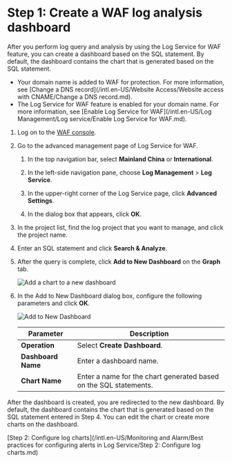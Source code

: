 # Step 1: Create a WAF log analysis dashboard

After you perform log query and analysis by using the Log Service for WAF feature, you can create a dashboard based on the SQL statement. By default, the dashboard contains the chart that is generated based on the SQL statement.

-   Your domain name is added to WAF for protection. For more information, see [Change a DNS record](/intl.en-US/Website Access/Website access with CNAME/Change a DNS record.md).
-   The Log Service for WAF feature is enabled for your domain name. For more information, see [Enable Log Service for WAF](/intl.en-US/Log Management/Log service/Enable Log Service for WAF.md).

1.  Log on to the [WAF console](https://yundun.console.aliyun.com/?p=waf).

2.  Go to the advanced management page of Log Service for WAF.

    1.  In the top navigation bar, select **Mainland China** or **International**.

    2.  In the left-side navigation pane, choose **Log Management** \> **Log Service**.

    3.  In the upper-right corner of the Log Service page, click **Advanced Settings**.

    4.  In the dialog box that appears, click **OK**.

3.  In the project list, find the log project that you want to manage, and click the project name.

4.  Enter an SQL statement and click **Search & Analyze**.

5.  After the query is complete, click **Add to New Dashboard** on the **Graph** tab.

    ![Add a chart to a new dashboard](https://static-aliyun-doc.oss-accelerate.aliyuncs.com/assets/img/en-US/1052023851/p76397.png)

6.  In the Add to New Dashboard dialog box, configure the following parameters and click **OK**.

    ![Add to New Dashboard](https://static-aliyun-doc.oss-accelerate.aliyuncs.com/assets/img/en-US/1052023851/p76398.png)

    |Parameter|Description|
    |---------|-----------|
    |**Operation**|Select **Create Dashboard**.|
    |**Dashboard Name**|Enter a dashboard name.|
    |**Chart Name**|Enter a name for the chart generated based on the SQL statements.|


After the dashboard is created, you are redirected to the new dashboard. By default, the dashboard contains the chart that is generated based on the SQL statement entered in Step 4. You can edit the chart or create more charts on the dashboard.

[Step 2: Configure log charts](/intl.en-US/Monitoring and Alarm/Best practices for configuring alerts in Log Service/Step 2: Configure log charts.md)

